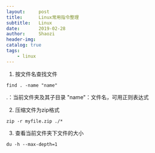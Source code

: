 ```yaml
---
layout:     post
title:      Linux常用指令整理
subtitle:   Linux
date:       2019-02-28
author:     Shaozi
header-img: 
catalog: true
tags:
    - linux
---
```


1. 按文件名查找文件
```
find . -name "name"
```
.：当前文件夹及其子目录
"name"：文件名，可用正则表达式

2. 压缩文件为zip格式
```
zip -r myfile.zip ./* 
```

3. 查看当前文件夹下文件的大小
```
du -h --max-depth=1
```
